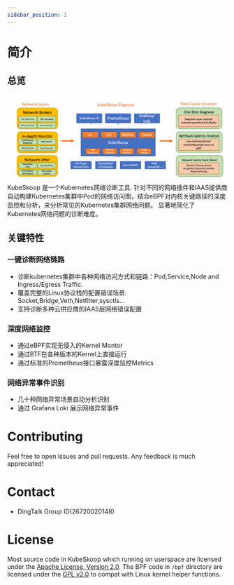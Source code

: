 ```yaml
---
sidebar_position: 1
---
```


# 简介
## 总览
![overview](/img/kubeskoop_features.png)
KubeSkoop 是一个Kubernetes网络诊断工具.
针对不同的网络插件和IAAS提供商自动构建Kubernetes集群中Pod的网络访问图，结合eBPF对内核关键路径的深度监控和分析，来分析常见的Kubernetes集群网络问题。
显著地简化了Kubernetes网络问题的诊断难度。

## 关键特性
### 一键诊断网络链路
* 诊断kubernetes集群中各种网络访问方式和链路：Pod,Service,Node and Ingress/Egress Traffic.
* 覆盖完整的Linux协议栈的配置错误场景: Socket,Bridge,Veth,Netfilter,sysctls…
* 支持诊断多种云供应商的IAAS层网络错误配置
### 深度网络监控
* 通过eBPF实现无侵入的Kernel Montor
* 通过BTF在各种版本的Kernel上直接运行
* 通过标准的Prometheus接口暴露深度监控Metrics
### 网络异常事件识别
* 几十种网络异常场景自动分析识别
* 通过 Grafana Loki 展示网络异常事件

# Contributing

Feel free to open issues and pull requests. Any feedback is much appreciated!

# Contact
* DingTalk Group ID(26720020148)

# License
Most source code in KubeSkoop which running on userspace are licensed under the [Apache License, Version 2.0](https://raw.githubusercontent.com/alibaba/kubeskoop/main/LICENSE.md).
The BPF code in `/bpf` directory are licensed under the [GPL v2.0](https://raw.githubusercontent.com/alibaba/kubeskoop/main/bpf/COPYING) to compat with Linux kernel helper functions.  

